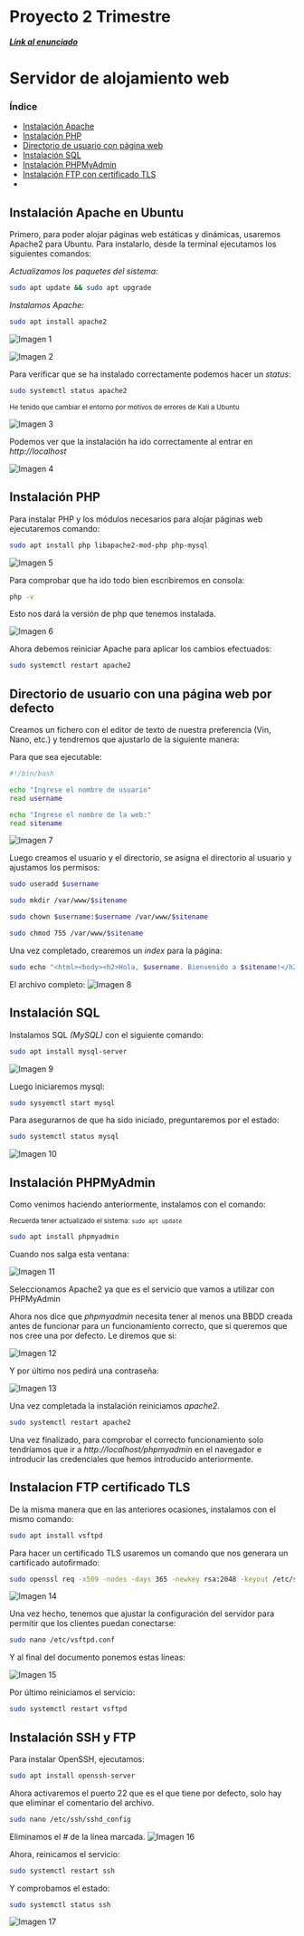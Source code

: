 # **Proyecto 2 Trimestre**
**_[Link al enunciado](https://docs.google.com/document/d/1wLt42AF9oQq4WcSOMjifCIYTC64uAV0Erm6mUt9H6bA/edit)_**

# Servidor de alojamiento web 

### Índice

- [Instalación Apache](#instalación-apache-en-ubuntu)
- [Instalación PHP](#instalación-php)
- [Directorio de usuario con página web](#directorio-de-usuario-con-una-página-web-por-defecto)
- [Instalación SQL](#instalación-sql)
- [Instalación PHPMyAdmin](#instalación-phpmyadmin)
- [Instalación FTP con certificado TLS](#instalacion-ftp-certificado-tls)
- []()

## Instalación Apache en Ubuntu

Primero, para poder alojar páginas web estáticas y dinámicas, usaremos Apache2 para Ubuntu. Para instalarlo, desde la terminal ejecutamos los siguientes comandos:

*Actualizamos los paquetes del sistema:*
```bash
sudo apt update && sudo apt upgrade
```

*Instalamos Apache:*
```bash
sudo apt install apache2
```

![Imagen 1](/Practica_2_Trimestre/images/1.png)

![Imagen 2](/Practica_2_Trimestre/images/2.png)

Para verificar que se ha instalado correctamente podemos hacer un *status*:

```bash
sudo systemctl status apache2
```

<sub>He tenido que cambiar el entorno por motivos de errores de Kali a Ubuntu</sub>

![Imagen 3](/Practica_2_Trimestre/images/3.png)

Podemos ver que la instalación ha ido correctamente al entrar en *http://localhost*

![Imagen 4](/Practica_2_Trimestre/images/4.png)


## Instalación PHP

Para instalar PHP y los módulos necesarios para alojar páginas web ejecutaremos comando:

```bash
sudo apt install php libapache2-mod-php php-mysql
```

![Imagen 5](/Practica_2_Trimestre/images/5.png)

Para comprobar que ha ido todo bien escribiremos en consola: 
```bash
php -v
```
Esto nos dará la versión de php que tenemos instalada.

![Imagen 6](/Practica_2_Trimestre/images/6.png)

Ahora debemos reiniciar Apache para aplicar los cambios efectuados:

```bash
sudo systemctl restart apache2
```

## Directorio de usuario con una página web por defecto

Creamos un fichero con el editor de texto de nuestra preferencia (Vin, Nano, etc.) y tendremos que ajustarlo de la siguiente manera:

Para que sea ejecutable:
```bash
#!/bin/bash
```
```bash
echo "Ingrese el nombre de usuario"
read username

echo "Ingrese el nombre de la web:"
read sitename
```
![Imagen 7](/Practica_2_Trimestre/images/7.png)

Luego creamos el usuario y el directorio, se asigna el directorio al usuario y ajustamos los permisos:

```bash
sudo useradd $username

sudo mkdir /var/www/$sitename

sudo chown $username:$username /var/www/$sitename

sudo chmod 755 /var/www/$sitename
```


Una vez completado, crearemos un *index* para la página:

```bash
sudo echo "<html><body><h2>Hola, $username. Bienvenido a $sitename!</h2></body></html>" > /var/www/$sitename/index.html
```

El archivo completo:
![Imagen 8](/Practica_2_Trimestre/images/8.png)

## Instalación SQL

Instalamos SQL _(MySQL)_ con el siguiente comando:

```bash
sudo apt install mysql-server
```

![Imagen 9](/Practica_2_Trimestre/images/9.png)


Luego iniciaremos mysql:

```bash
sudo sysyemctl start mysql
```
Para asegurarnos de que ha sido iniciado, preguntaremos por el estado:
```bash
sudo systemctl status mysql
```

![Imagen 10](/Practica_2_Trimestre/images/10.png)


## Instalación PHPMyAdmin

Como venimos haciendo anteriormente, instalamos con el comando:

<sub>Recuerda tener actualizado el sistema: ```sudo apt update```</sub>
```bash
sudo apt install phpmyadmin
```

Cuando nos salga esta ventana:

![Imagen 11](/Practica_2_Trimestre/images/11.png)

Seleccionamos Apache2 ya que es el servicio que vamos a utilizar con PHPMyAdmin

Ahora nos dice que *phpmyadmin* necesita tener al menos una BBDD creada antes de funcionar para un funcionamiento correcto, que si queremos que nos cree una por defecto. Le diremos que si:

![Imagen 12](/Practica_2_Trimestre/images/12.png)

Y por último nos pedirá una contraseña:

![Imagen 13](/Practica_2_Trimestre/images/13.png)

Una vez completada la instalación reiniciamos *apache2*.

```bash
sudo systemctl restart apache2
```

Una vez finalizado, para comprobar el correcto funcionamiento solo tendríamos que ir a *http://localhost/phpmyadmin* en el navegador e introducir las credenciales que hemos introducido anteriormente.


## Instalacion FTP certificado TLS 

De la misma manera que en las anteriores ocasiones, instalamos con el mismo comando:

```bash
sudo apt install vsftpd
```

Para hacer un certificado TLS usaremos un comando que nos generara un cartificado autofirmado:

```bash
sudo openssl req -x509 -nodes -days 365 -newkey rsa:2048 -keyout /etc/ssl/private/vsftpd.pem -out /etc/ssl/private/vsftpd.pem
```

![Imagen 14](/Practica_2_Trimestre/images/14.png)

Una vez hecho, tenemos que ajustar la configuración del servidor para permitir que los clientes puedan conectarse:

```bash
sudo nano /etc/vsftpd.conf
```

Y al final del documento ponemos estas líneas:

![Imagen 15](/Practica_2_Trimestre/images/15.png)

Por último reiniciamos el servicio:
```bash
sudo systemctl restart vsftpd
```

## Instalación SSH y FTP 

Para instalar OpenSSH, ejecutamos:

```bash
sudo apt install openssh-server
```

Ahora activaremos el puerto 22 que es el que tiene por defecto, solo hay que eliminar el comentario del archivo.

```bash
sudo nano /etc/ssh/sshd_config
```
Eliminamos el *#* de la línea marcada.
![Imagen 16](/Practica_2_Trimestre/images/16.png)

Ahora, reinicamos el servicio:

```bash
sudo systemctl restart ssh
```
Y comprobamos el estado:
```bash
sudo systemctl status ssh
```

![Imagen 17](/Practica_2_Trimestre/images/17.png)

